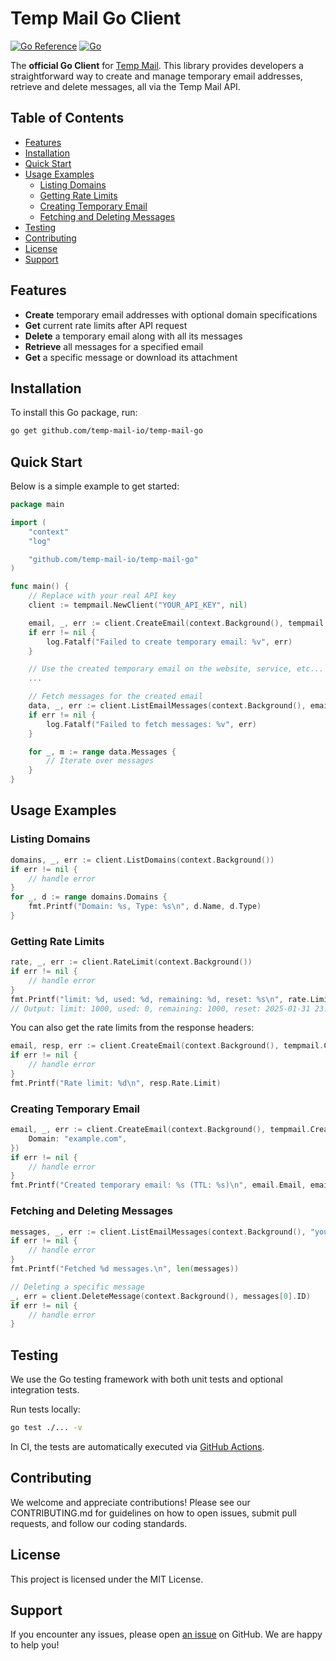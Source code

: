 # Temp Mail Go Client
[![Go Reference](https://pkg.go.dev/badge/github.com/temp-mail-io/temp-mail-go.svg)](https://pkg.go.dev/github.com/temp-mail-io/temp-mail-go)
[![Go](https://github.com/temp-mail-io/temp-mail-go/actions/workflows/test.yml/badge.svg)](https://github.com/temp-mail-io/temp-mail-go/actions)

The **official Go Client** for [Temp Mail](https://temp-mail.io). This library provides developers a straightforward way to create and manage temporary email addresses, retrieve and delete messages, all via the Temp Mail API.

## Table of Contents
- [Features](#features)
- [Installation](#installation)
- [Quick Start](#quick-start)
- [Usage Examples](#usage-examples)
    - [Listing Domains](#listing-domains)
    - [Getting Rate Limits](#getting-rate-limits)
    - [Creating Temporary Email](#creating-temporary-email)
    - [Fetching and Deleting Messages](#fetching-and-deleting-messages)
- [Testing](#testing)
- [Contributing](#contributing)
- [License](#license)
- [Support](#support)

## Features
- **Create** temporary email addresses with optional domain specifications
- **Get** current rate limits after API request
- **Delete** a temporary email along with all its messages
- **Retrieve** all messages for a specified email
- **Get** a specific message or download its attachment

## Installation
To install this Go package, run:
```bash
go get github.com/temp-mail-io/temp-mail-go
```

## Quick Start
Below is a simple example to get started:
```go
package main

import (
	"context"
	"log"

	"github.com/temp-mail-io/temp-mail-go"
)

func main() {
	// Replace with your real API key
	client := tempmail.NewClient("YOUR_API_KEY", nil)

	email, _, err := client.CreateEmail(context.Background(), tempmail.CreateEmailOptions{})
	if err != nil {
		log.Fatalf("Failed to create temporary email: %v", err)
	}

	// Use the created temporary email on the website, service, etc...
	...

	// Fetch messages for the created email
	data, _, err := client.ListEmailMessages(context.Background(), email.Email)
	if err != nil {
		log.Fatalf("Failed to fetch messages: %v", err)
	}

	for _, m := range data.Messages {
		// Iterate over messages
	}
}
```

## Usage Examples
### Listing Domains
```go
domains, _, err := client.ListDomains(context.Background())
if err != nil {
    // handle error
}
for _, d := range domains.Domains {
    fmt.Printf("Domain: %s, Type: %s\n", d.Name, d.Type)
}
```

### Getting Rate Limits
```go
rate, _, err := client.RateLimit(context.Background())
if err != nil {
    // handle error
}
fmt.Printf("limit: %d, used: %d, remaining: %d, reset: %s\n", rate.Limit, rate.Used, rate.Remaining, rate.Reset)
// Output: limit: 1000, used: 0, remaining: 1000, reset: 2025-01-31 23:59:59 +0000 UTC
```

You can also get the rate limits from the response headers:
```go
email, resp, err := client.CreateEmail(context.Background(), tempmail.CreateEmailOptions{})
if err != nil {
    // handle error
}
fmt.Printf("Rate limit: %d\n", resp.Rate.Limit)
```

### Creating Temporary Email
```go
email, _, err := client.CreateEmail(context.Background(), tempmail.CreateEmailOptions{
	Domain: "example.com",
})
if err != nil {
    // handle error
}
fmt.Printf("Created temporary email: %s (TTL: %s)\n", email.Email, email.TTL)
```

### Fetching and Deleting Messages
```go
messages, _, err := client.ListEmailMessages(context.Background(), "your_email@example.com")
if err != nil {
    // handle error
}
fmt.Printf("Fetched %d messages.\n", len(messages))

// Deleting a specific message
_, err = client.DeleteMessage(context.Background(), messages[0].ID)
if err != nil {
    // handle error
}
```

## Testing
We use the Go testing framework with both unit tests and optional integration tests.

Run tests locally:
```bash
go test ./... -v
```

In CI, the tests are automatically executed via [GitHub Actions](https://github.com/temp-mail-io/temp-mail-go/actions).

## Contributing
We welcome and appreciate contributions! Please see our CONTRIBUTING.md for guidelines on how to open issues, submit pull requests, and follow our coding standards.

## License
This project is licensed under the MIT License.

## Support
If you encounter any issues, please open [an issue](https://github.com/temp-mail-io/temp-mail-go/issues) on GitHub. We are happy to help you!
